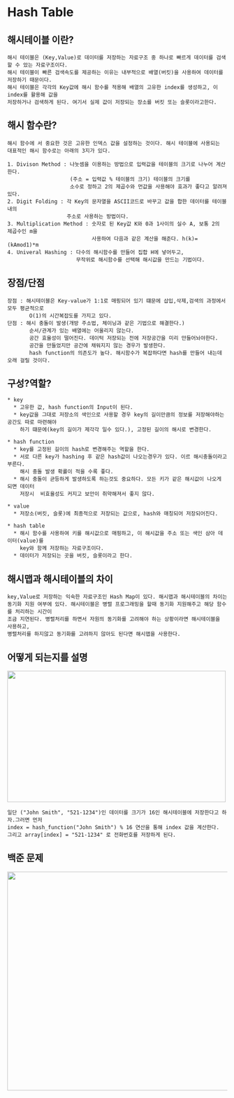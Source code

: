 # Hash Table

## 해시테이블 이란?
~~~
해시 테이블은 (Key,Value)로 데이터를 저장하는 자료구조 중 하나로 빠르게 데이터를 검색할 수 았는 자료구조이다.
해시 테이블이 빠른 검색속도를 제공하는 이유는 내부적으로 배열(버킷)을 사용하여 데이터를 저장하기 때문이다.
해시 테이블은 각각의 Key값에 해시 함수를 적용해 배열의 고유한 index를 생성하고, 이 index를 활용해 값을 
저장하거나 검색하게 된다. 여기서 실제 값이 저장되는 장소를 버킷 또는 슬롯이라고한다.
~~~

## 해시 함수란?
~~~
해시 함수에 서 중요한 것은 고유한 인덱스 값을 설정하는 것이다. 해시 테이블에 사용되는 
대표적인 해시 함수로는 아래의 3지가 있다.

1. Divison Method : 나눗셈을 이용하는 방법으로 입력값을 테이블의 크기로 나누어 계산한다. 
                    (주소 = 입력값 % 테이블의 크기) 테이블의 크기를 
                    소수로 정하고 2의 제곱수와 먼값을 사용해야 효과가 좋다고 알려져 있다.
2. Digit Folding : 각 Key의 문자열을 ASCII코드로 바꾸고 값을 합한 데이터를 테이블 내의 
                   주소로 사용하는 방법이다.
3. Multiplication Method : 숫자로 된 Key값 K와 0과 1사이의 실수 A, 보통 2의 제곱수인 m을 
                           사용하여 다음과 같은 계산을 해준다. h(k)=(kAmod1)*m
4. Univeral Hashing : 다수의 해시함수를 만들어 집합 H에 넣어두고, 
                      무작위로 해시함수를 선택해 해시값을 만드는 기법이다.
~~~

## 장점/단점
~~~
장점 : 해시테이블은 Key-value가 1:1로 매핑되어 있기 떄문에 삽입,삭제,검색의 과정에서 모두 평균적으로
       O(1)의 시간복잡도를 가지고 있다.
단점 : 해시 충돌이 발생(개방 주소법, 체이닝과 같은 기법으로 해결한다.)
       순서/관계가 있는 배열에는 어울리지 않는다.
       공간 효율성이 떨어진다. 데이턱 저장되는 전에 저장공간을 미리 만들어놔야한다.
       공간을 만들었지만 공간에 채워지지 않는 경우가 발생한다.
       hash function의 의존도가 높다. 해시함수가 복잡하다면 hash를 만들어 내는데 오래 걸릴 것이다.
~~~

## 구성?역할?
~~~
* key
  * 고유한 값, hash function의 Input이 된다.
  * key값을 그대로 저장소의 색인으로 사용할 경우 key의 길이만큼의 정보를 저장해야하는 공간도 따로 마련해야
    하기 떄문에(key의 길이가 제각각 일수 있다.), 고정된 길이의 해시로 변경한다.
  
* hash function
  * key를 고정된 길이의 hash로 변경해주는 역할을 한다.
  * 서로 다른 key가 hashing 후 같은 hash값이 나오는경우가 있다. 이르 해시충돌이라고 부른다.
    해시 충돌 발생 확률이 적을 수록 좋다.
  * 해시 충돌이 균등하게 발생하도록 하는것도 중요하다. 모든 키가 같은 해시값이 나오게 되면 데이터
    저장시  비효율성도 커지고 보안이 취약해져서 좋지 않다.
    
* value
  * 저장소(버킷, 슬롯)에 최종적으로 저장되는 값으로, hash와 매칭되어 저장되어진다.
   
* hash table
  * 해시 함수를 사용하여 키를 해시값으로 매핑하고, 이 해시값을 주소 또는 색인 삼아 데이터(value)를 
    key와 함께 저장하는 자료구조이다.
  * 데이터가 저장되는 곳을 버킷, 슬롯이라고 한다.
~~~
## 해시맵과 해시테이블의 차이
~~~
key,Value로 저장하는 익숙한 자료구조인 Hash Map이 있다. 해시맵과 해시테이블의 차이는
동기화 지원 여부에 있다. 해시테이블은 병렬 프로그래밍을 할때 동기화 지원해주고 해당 함수를 처리하는 시간이
조금 지연된다. 병렬처리를 하면서 자원의 동기화를 고려해야 하는 상황이라면 해시테이블을 사용하고,
병렬처리를 하지않고 동기화를 고려하지 않아도 된다면 해시맵을 사용한다.
~~~

## 어떻게 되는지를 설명

<img src= "https://user-images.githubusercontent.com/89181586/150062976-057f5648-28f1-4a9d-8457-f96cd26e06d8.png" width="500" height="300"/>

~~~
일단 ("John Smith", "521-1234")인 데이터를 크기가 16인 해시테이블에 저장한다고 하자.그러면 먼저 
index = hash_function("John Smith") % 16 연산을 통해 index 값을 계산한다. 
그리고 array[index] = "521-1234" 로 전화번호를 저장하게 된다.
~~~

## 백준 문제

<img src= "https://user-images.githubusercontent.com/89181586/150068114-7832203b-5826-4982-b5c7-7c886d6cc077.png" width="800" height="500"/>

